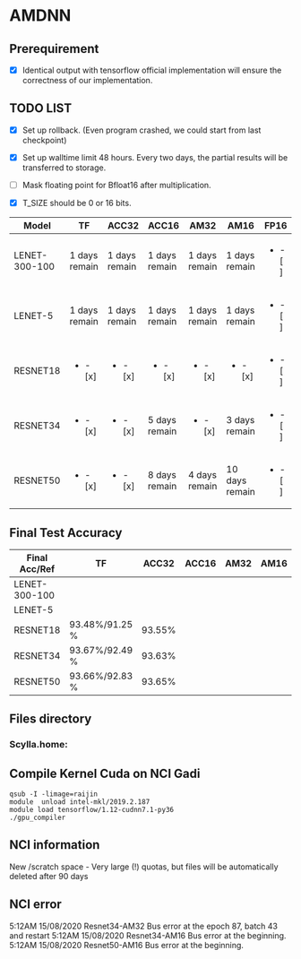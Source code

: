 # AMDNN
## Prerequirement
- [x] Identical output with tensorflow official implementation will ensure the correctness of our implementation.
## TODO LIST
- [x] Set up rollback. (Even program crashed, we could start from last checkpoint)
- [x] Set up walltime limit 48 hours. Every two days, the partial results will be transferred to storage.
- [ ] Mask floating point for Bfloat16 after multiplication.
- [x] T_SIZE should be 0 or 16 bits.



Model | TF | ACC32 | ACC16 | AM32 | AM16 | FP16
------------ | ------------- | ------------- | ------------- | ------------- | ------------- | -------------
LENET-300-100 |1 days remain|1 days remain|1 days remain|1 days remain|1 days remain|<ul><li>- [ ] </li>
LENET-5 |1 days remain|1 days remain|1 days remain|1 days remain|1 days remain|<ul><li>- [ ] </li>
RESNET18 |<ul><li>- [x] </li>|<ul><li>- [x] </li>|<ul><li>- [x] </li>|<ul><li>- [x] </li>|<ul><li>- [x] </li>|<ul><li>- [ ] </li>
RESNET34 |<ul><li>- [x] </li>|<ul><li>- [x] </li>|5 days remain|<ul><li>- [x] </li>|3 days remain|<ul><li>- [ ] </li>
RESNET50 |<ul><li>- [x] </li>|<ul><li>- [x] </li>|8 days remain| 4 days remain|10 days remain|<ul><li>- [ ] </li>

## Final Test Accuracy

Final Acc/Ref | TF | ACC32 | ACC16 | AM32 | AM16 | FP16
------------ | ------------- | ------------- | ------------- | ------------- | ------------- | -------------
LENET-300-100 ||||||
LENET-5 ||||||
RESNET18 |93.48%/91.25 %|93.55%||||
RESNET34 |93.67%/92.49 %|93.63%||||
RESNET50 |93.66%/92.83 %|93.65%||||

## Files directory
### Scylla.home:
## Compile Kernel Cuda on NCI Gadi
```
qsub -I -limage=raijin
module  unload intel-mkl/2019.2.187
module load tensorflow/1.12-cudnn7.1-py36
./gpu_compiler
```
## NCI information
New /scratch space - Very large (!) quotas, but files will be automatically deleted after 90 days
## NCI error
5:12AM 15/08/2020 Resnet34-AM32 Bus error at the epoch 87, batch 43 and restart
5:12AM 15/08/2020 Resnet34-AM16 Bus error at the beginning. 
5:12AM 15/08/2020 Resnet50-AM16 Bus error at the beginning.
